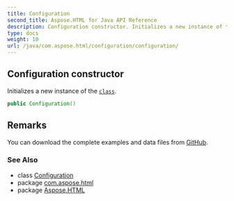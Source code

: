 ```yaml
---
title: Configuration
second_title: Aspose.HTML for Java API Reference
description: Configuration constructor. Initializes a new instance of the class
type: docs
weight: 10
url: /java/com.aspose.html/configuration/configuration/
---
```

## Configuration constructor

Initializes a new instance of the [`class`](../).

```java
public Configuration()
```

## Remarks

You can download the complete examples and data files from [GitHub](https://github.com/com.aspose.html/Aspose.HTML-Documentation).

### See Also

* class [Configuration](../)
* package [com.aspose.html](../../configuration/)
* package [Aspose.HTML](../../../)
